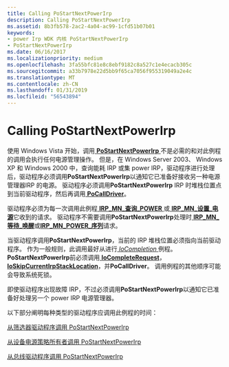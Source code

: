 ```yaml
---
title: Calling PoStartNextPowerIrp
description: Calling PoStartNextPowerIrp
ms.assetid: 8b3fb578-2ac2-4a04-ac99-1cfd51b07b01
keywords:
- power Irp WDK 内核 PoStartNextPowerIrp
- PoStartNextPowerIrp
ms.date: 06/16/2017
ms.localizationpriority: medium
ms.openlocfilehash: 3fa55bfc81e8c8ebf9182c8a527c1e4ecacb305c
ms.sourcegitcommit: a33b7978e22d5bb9f65ca7056f955319049a2e4c
ms.translationtype: MT
ms.contentlocale: zh-CN
ms.lasthandoff: 01/31/2019
ms.locfileid: "56543894"
---
```

# <a name="calling-postartnextpowerirp"></a>Calling PoStartNextPowerIrp





使用 Windows Vista 开始，调用[ **PoStartNextPowerIrp** ](https://msdn.microsoft.com/library/windows/hardware/ff559776)不是必需的和对此例程的调用会执行任何电源管理操作。 但是，在 Windows Server 2003、 Windows XP 和 Windows 2000 中，查询能耗 IRP 或集 power IRP，驱动程序进行处理后，驱动程序必须调用**PoStartNextPowerIrp**以通知它已准备好接收另一种电源管理器IRP 的电源。 驱动程序必须调用**PoStartNextPowerIrp** IRP 时堆栈位置点到当前驱动程序，然后再调用[ **PoCallDriver**](https://msdn.microsoft.com/library/windows/hardware/ff559654)。

驱动程序必须为每一次调用此例程[ **IRP\_MN\_查询\_POWER** ](https://msdn.microsoft.com/library/windows/hardware/ff551699)或[ **IRP\_MN\_设置\_电源**](https://msdn.microsoft.com/library/windows/hardware/ff551744)它收到的请求。 驱动程序不需要调用**PoStartNextPowerIrp**处理时[ **IRP\_MN\_等待\_唤醒**](https://msdn.microsoft.com/library/windows/hardware/ff551766)或[**IRP\_MN\_POWER\_序列**](https://msdn.microsoft.com/library/windows/hardware/ff551644)请求。

当驱动程序调用**PoStartNextPowerIrp**，当前的 IRP 堆栈位置必须指向当前驱动程序。 作为一般规则，此调用最好从进行[ *IoCompletion* ](https://msdn.microsoft.com/library/windows/hardware/ff548354)例程。 **PoStartNextPowerIrp**前必须调用[ **IoCompleteRequest**](https://msdn.microsoft.com/library/windows/hardware/ff548343)， [ **IoSkipCurrentIrpStackLocation**](https://msdn.microsoft.com/library/windows/hardware/ff550355)，并**PoCallDriver**。 调用例程的其他顺序可能会导致系统死锁。

即使驱动程序出现故障 IRP，不过必须调用**PoStartNextPowerIrp**以通知它已准备好处理另一个 power IRP 电源管理器。

以下部分阐明每种类型的驱动程序应调用此例程的时间：

[从筛选器驱动程序调用 PoStartNextPowerIrp](calling-postartnextpowerirp-from-a-filter-driver.md)

[从设备电源策略所有者调用 PoStartNextPowerIrp](calling-postartnextpowerirp-from-a-device-power-policy-owner.md)

[从总线驱动程序调用 PoStartNextPowerIrp](calling-postartnextpowerirp-from-a-bus-driver.md)

 

 




